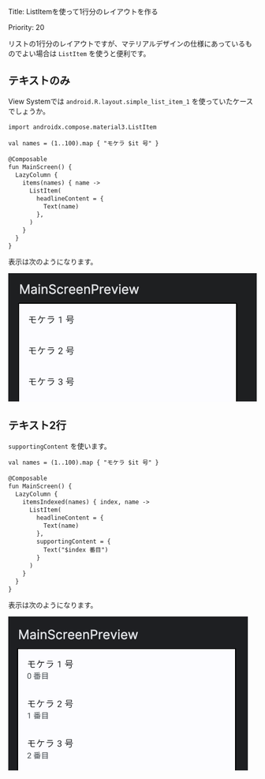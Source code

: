 Title: ListItemを使って1行分のレイアウトを作る

Priority: 20

リストの1行分のレイアウトですが、マテリアルデザインの仕様にあっているものでよい場合は `ListItem` を使うと便利です。

## テキストのみ

View Systemでは `android.R.layout.simple_list_item_1` を使っていたケースでしょうか。

```
import androidx.compose.material3.ListItem

val names = (1..100).map { "モケラ $it 号" }

@Composable
fun MainScreen() {
  LazyColumn {
    items(names) { name ->
      ListItem(
        headlineContent = {
          Text(name)
        },
      )
    }
  }
}
```

表示は次のようになります。

![テキストのみ](./listItem1.png)

## テキスト2行

 `supportingContent` を使います。

```
val names = (1..100).map { "モケラ $it 号" }

@Composable
fun MainScreen() {
  LazyColumn {
    itemsIndexed(names) { index, name ->
      ListItem(
        headlineContent = {
          Text(name)
        },
        supportingContent = {
          Text("$index 番目")
        }
      )
    }
  }
}
```

表示は次のようになります。

![2行テキスト](./listItem2.png)
